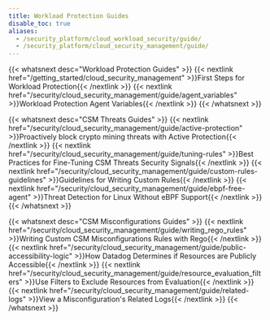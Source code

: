 ```yaml
---
title: Workload Protection Guides
disable_toc: true
aliases:
  - /security_platform/cloud_workload_security/guide/
  - /security_platform/cloud_security_management/guide/
---
```



{{< whatsnext desc="Workload Protection Guides" >}}
    {{< nextlink href="/getting_started/cloud_security_management" >}}First Steps for Workload Protection{{< /nextlink >}}
    {{< nextlink href="/security/cloud_security_management/guide/agent_variables" >}}Workload Protection Agent Variables{{< /nextlink >}}
{{< /whatsnext >}}

{{< whatsnext desc="CSM Threats Guides" >}}
    {{< nextlink href="/security/cloud_security_management/guide/active-protection" >}}Proactively block crypto mining threats with Active Protection{{< /nextlink >}}
    {{< nextlink href="/security/cloud_security_management/guide/tuning-rules" >}}Best Practices for Fine-Tuning CSM Threats Security Signals{{< /nextlink >}}
    {{< nextlink href="/security/cloud_security_management/guide/custom-rules-guidelines" >}}Guidelines for Writing Custom Rules{{< /nextlink >}}
    {{< nextlink href="/security/cloud_security_management/guide/ebpf-free-agent" >}}Threat Detection for Linux Without eBPF Support{{< /nextlink >}}
{{< /whatsnext >}}

{{< whatsnext desc="CSM Misconfigurations Guides" >}}
    {{< nextlink href="/security/cloud_security_management/guide/writing_rego_rules" >}}Writing Custom CSM Misconfigurations Rules with Rego{{< /nextlink >}}
    {{< nextlink href="/security/cloud_security_management/guide/public-accessibility-logic" >}}How Datadog Determines if Resources are Publicly Accessible{{< /nextlink >}}
    {{< nextlink href="/security/cloud_security_management/guide/resource_evaluation_filters" >}}Use Filters to Exclude Resources from Evaluation{{< /nextlink >}}
    {{< nextlink href="/security/cloud_security_management/guide/related-logs" >}}View a Misconfiguration's Related Logs{{< /nextlink >}}
{{< /whatsnext >}}